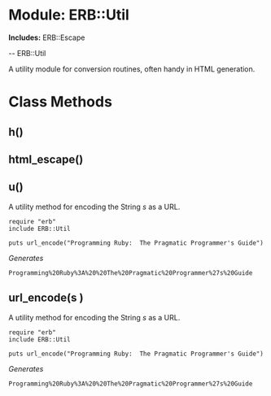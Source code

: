 # Module: ERB::Util
    
**Includes:** ERB::Escape
  

-- ERB::Util

A utility module for conversion routines, often handy in HTML generation.


# Class Methods
## h() [](#method-c-h)
## html_escape() [](#method-c-html_escape)
## u() [](#method-c-u)
A utility method for encoding the String *s* as a URL.

    require "erb"
    include ERB::Util

    puts url_encode("Programming Ruby:  The Pragmatic Programmer's Guide")

*Generates*

    Programming%20Ruby%3A%20%20The%20Pragmatic%20Programmer%27s%20Guide
## url_encode(s ) [](#method-c-url_encode)
A utility method for encoding the String *s* as a URL.

    require "erb"
    include ERB::Util

    puts url_encode("Programming Ruby:  The Pragmatic Programmer's Guide")

*Generates*

    Programming%20Ruby%3A%20%20The%20Pragmatic%20Programmer%27s%20Guide

